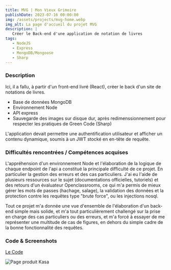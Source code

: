 ```yaml
---
title: MVG | Mon Vieux Grimoire
publishDate: 2023-07-16 00:00:00
img: /assets/projects/mvg-home.webp
img_alt: La page d'accueil du projet MVG
description: |
   Créer le Back-end d'une application de notation de livres
tags:
   - NodeJS
   - Express
   - MongoDB/Mongoose
   - Sharp
---
```


### Description

Ici, il a fallu, à partir d'un front-end livré (React), créer le back d'un site de notations de livres.

-  Base de données MongoDB
-  Environnement Node
-  API express
-  Sauvegarde des images sur disque dur, après redimenssionnement pour respecter les pratiques de Green Code (Sharp)

L'application devait permettre une authentification utilisateur et afficher un contenu dynamique, soumis à un JWT stocké en en-tête de requête.

### Difficultés rencontrées / Compétences acquises

L'appréhension d'un environnement Node et l'élaboration de la logique de chaque endpoint de l'api a constitué la principale difficulté de ce projet. En particulier la gestion des erreurs et des cas particuliers. J'ai eu l'aide de plusieurs ressources sur le sujet (documentations officielles, tutoriels) et des retours d'un évaluateur Openclassrooms, ce qui m'a permis de mieux gérer les mots de passes (hachage, salage), la validation des données et la protection contre les requêtes type "brute force", ou les injections nosql.

Tout ce projet m'a donnée une vue d'ensemble de l'élaboration d'un back-end simple mais solide, et m'a tout particulièrement challengé sur la prise en charge des cas particuliers ou des erreurs, et m'a forcé à essayer de me représenter une multitude de cas de figures, en dehors du simple cadre de la bonne fonctionnalité des requêtes.

### Code & Screenshots

<a target="_blank" href="https://github.com/AntoinePigny/OC-Projet7-MonVieuxGrimoire-Backend">Le Code</a>

![Page produit Kasa](/assets/projects/mvg-auth.webp 'Kasa Location')
